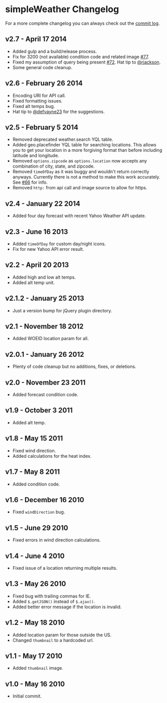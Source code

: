 # simpleWeather Changelog

For a more complete changelog you can always check out the [commit log](https://github.com/monkeecreate/jquery.simpleWeather/commits/master).

## v2.7 - April 17 2014

* Added gulp and a build/release process.
* Fix for 3200 (not available) condition code and related image [#77](https://github.com/monkeecreate/jquery.simpleWeather/issues/77).
* Fixed my assumption of query being present [#72](https://github.com/monkeecreate/jquery.simpleWeather/issues/72). Hat tip to [@rjackson](https://github.com/rjackson).
* Some general code cleanup.

## v2.6 - February 26 2014

* Encoding URI for API call.
* Fixed formatting issues.
* Fixed alt temps bug.
* Hat tip to [@defvayne23](https://github.com/defvayne23) for the suggestions.

## v2.5 - February 5 2014

* Removed deprecated weather.search YQL table.
* Added geo.placefinder YQL table for searching locations. This allows you to get your location in a more forgiving format than before including latitude and longitude.
* Removed `options.zipcode` as `options.location` now accepts any combination of city, state, and zipcode.
* Removed `timeOfDay` as it was buggy and wouldn't return correctly anyways. Currently there is not a method to make this work accurately. See [#66](https://github.com/monkeecreate/jquery.simpleWeather/issues/66) for info.
* Removed `http:` from api call and image source to allow for https.

## v2.4 - January 22 2014

* Added four day forecast with recent Yahoo Weather API update.

## v2.3 - June 16 2013

* Added `timeOfDay` for custom day/night icons.
* Fix for new Yahoo API error result.

## v2.2 - April 20 2013

* Added high and low alt temps.
* Added alt temp unit.

## v2.1.2 - January 25 2013

* Just a version bump for jQuery plugin directory.

## v2.1 - November 18 2012

* Added WOEID location param for all.

## v2.0.1 - January 26 2012

* Plenty of code cleanup but no additions, fixes, or deletions.

## v2.0 - November 23 2011

* Added forecast condition code.

## v1.9 - October 3 2011

* Added alt temp.

## v1.8 - May 15 2011

* Fixed wind direction.
* Added calculations for the heat index.

## v1.7 - May 8 2011

* Added condition code.

## v1.6 - December 16 2010

* Fixed `windDirection` bug.

## v1.5 - June 29 2010

* Fixed errors in wind direction calculations.

## v1.4 - June 4 2010

* Fixed issue of a location returning multiple results.

## v1.3 - May 26 2010

* Fixed bug with trailing commas for IE.
* Added `$.getJSON()` instead of `$.ajax()`.
* Added better error message if the location is invalid.

## v1.2 - May 18 2010

* Added location param for those outside the US.
* Changed `thumbnail` to a hardcoded url.

## v1.1 - May 17 2010

* Added `thumbnail` image.

## v1.0 - May 16 2010

* Initial commit.

